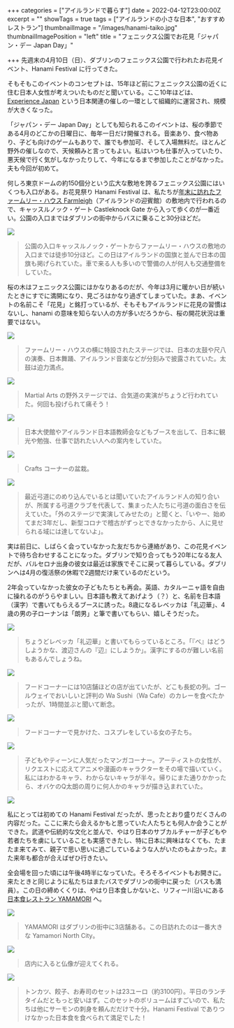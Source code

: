 +++
categories = ["アイルランドで暮らす"]
date = 2022-04-12T23:00:00Z
excerpt = ""
showTags = true
tags = ["アイルランドの小さな日本", "おすすめレストラン"]
thumbnailImage = "/images/hanami-taiko.jpg"
thumbnailImagePosition = "left"
title = "フェニックス公園でお花見「ジャパン・デー Japan Day」"

+++
先週末の4月10日（日）、ダブリンのフェニックス公園で行われたお花見イベント、Hanami Festival に行ってきた。

<!--more-->

そもそもこのイベントのコンセプトは、15年ほど前にフェニックス公園の近くに住む日本人女性が考えついたものだと聞いている。ここ10年ほどは、[Experience Japan](https://experiencejapan.ie/) という日本関連の催しの一環として組織的に運営され、規模が大きくなった。

「ジャパン・デー Japan Day」としても知られるこのイベントは、桜の季節である4月のどこかの日曜日に、毎年一日だけ開催される。音楽あり、食べ物あり、子ども向けのゲームもありで、誰でも参加可、そして入場無料だ。ほとんど野外の催しなので、天候頼みと言ってもよい。私はいつも仕事が入っていたり、悪天候で行く気がしなかったりして、今年になるまで参加したことがなかった。夫も今回が初めて。

何しろ東京ドームの約150個分という広大な敷地を誇るフェニックス公園にはいくつも入口がある。お花見祭り Hanami Festival は、私たちが[年末に訪れたファームリー・ハウス Farmleigh](https://www.riastra.com/2022/01/%E3%83%95%E3%82%A7%E3%83%8B%E3%83%83%E3%82%AF%E3%82%B9%E5%85%AC%E5%9C%92%E3%81%A7%E5%A4%A7%E3%81%BF%E3%81%9D%E3%81%8B%E5%85%83%E6%97%A6%E3%81%AB%E3%83%96%E3%83%BC%E3%82%B9%E3%82%BF%E3%83%BC%E6%8E%A5%E7%A8%AE/)（アイルランドの迎賓館）の敷地内で行われるので、キャッスルノック・ゲート Castleknock Gate から入って歩くのが一番近い。公園の入口まではダブリンの街中からバスに乗ること30分ほどだ。

![](/images/hanami-entrance.webp)

> 公園の入口キャッスルノック・ゲートからファームリー・ハウスの敷地の入口までは徒歩10分ほど。この日はアイルランドの国旗と並んで日本の国旗も掲げられていた。車で来る人も多いので警備の人が何人も交通整備をしていた。

桜の木はフェニックス公園にはかなりあるのだが、今年は3月に暖かい日が続いたときにすでに満開になり、見ごろはかなり過ぎてしまっていた。まあ、イベントの名前こそ「花見」と銘打っているが、そもそもアイルランドに花見の習慣はないし、hanami の意味を知らない人の方が多いだろうから、桜の開花状況は重要ではない。

![](/images/hanami-taiko.jpg)

> ファームリー・ハウスの横に特設されたステージでは、日本の太鼓や尺八の演奏、日本舞踊、アイルランド音楽などが分刻みで披露されていた。太鼓は迫力満点。

![](/images/hanami-aikido.webp)

> Martial Arts の野外ステージでは、合気道の実演がちょうど行われていた。何回も投げられて痛そう！

![](/images/hanami-jlti.webp)

> 日本大使館やアイルランド日本語教師会などもブースを出して、日本に観光や勉強、仕事で訪れたい人への案内をしていた。

![](/images/hanami-bonsai.webp)

> Crafts コーナーの盆栽。

![](/images/hanami-kyudo.webp)

> 最近弓道にのめり込んでいるとは聞いていたアイルランド人の知り合いが、所属する弓道クラブを代表して、集まった人たちに弓道の面白さを伝えていた。「外のステージで実演してみせたの」と聞くと、「いやー、始めてまだ3年だし、新型コロナで稽古がずっとできなかったから、人に見せられる域には達してないよ」。

実は前日に、しばらく会っていなかった友だちから連絡があり、この花見イベントで待ち合わせすることになった。ダブリンで知り合ってもう20年になる友人だが、バルセロナ出身の彼女は最近は家族でそこに戻って暮らしている。ダブリンへは4月の復活祭の休暇で2週間だけ来ているのだという。

2年会っていなかった彼女の子どもたちとも再会。英語、カタルーニャ語を自由に操れるのがうらやましい。日本語も教えてあげよう（？）と、名前を日本語（漢字）で書いてもらえるブースに誘った。8歳になるレベッカは「礼辺華」、4歳の男の子ローナンは「朗男」と筆で書いてもらい、嬉しそうだった。

![](/images/hanami-name-in-kanji.webp)

> ちょうどレベッカ「礼辺華」と書いてもらっているところ。「『ベ』はどうしようかな、渡辺さんの『辺』にしようか」。漢字にするのが難しい名前もあるんでしょうね。

![](/images/hanami-wa-cafe.webp)

> フードコーナーには10店舗ほどの店が出ていたが、どこも長蛇の列。ゴールウェイでおいしいと評判の Wa Sushi（Wa Cafe）のカレーを食べたかったが、1時間並ぶと聞いて断念。

![](/images/hanami-cosplay.webp)

> フードコーナーで見かけた、コスプレをしている女の子たち。

![](/images/hanami-manga-1.webp)

> 子どもやティーンに人気だったマンガコーナー。アーティストの女性が、リクエストに応えてアニメや漫画のキャラクターをその場で描いていく。私にはわかるキャラ、わからないキャラが半々。帰りにまた通りかかったら、オバケのQ太朗の周りに何人かのキャラが描き込まれていた。

![](/images/hanami-manga-2.webp)

私にとっては初めての Hanami Festival だったが、思ったとおり盛りだくさんの内容だった。ここに来たら会えるかもと思っていた人たちとも何人か会うことができた。武道や伝統的な文化と並んで、やはり日本のサブカルチャーが子どもや若者たちを虜にしていることも実感できたし、特に日本に興味はなくても、たまたま来てみて、親子で思い思いに過ごしているような人がいたのもよかった。また来年も都合が合えばぜひ行きたい。

全会場を回った頃には午後4時半になっていた。そろそろイベントもお開きに。来たときと同じように私たちはまたバスでダブリンの街中に戻った（バスも満員）。この日の締めくくりは、やはり日本食しかないと、リフィー川沿いにある[日本食レストラン YAMAMORI](https://yamamori.ie/) へ。

![](/images/hanami-yamamori-entrance.webp)

> YAMAMORI はダブリンの街中に3店舗ある。この日訪れたのは一番大きな Yamamori North City。

![](/images/hanami-yamamori-buddha.webp)

> 店内に入ると仏像が迎えてくれる。

![](/images/yamamori-bento.webp)

> トンカツ、餃子、お寿司のセットは23ユーロ（約3100円）。平日のランチタイムだともっと安いはず。このセットのボリュームはすごいので、私たちは他にサーモンの刺身を頼んだだけで十分。Hanami Festival でありつけなかった日本食を食べられて満足でした！